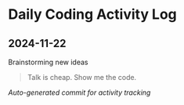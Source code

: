 # Daily Coding Activity Log

## 2024-11-22

Brainstorming new ideas

> Talk is cheap. Show me the code.

*Auto-generated commit for activity tracking*
